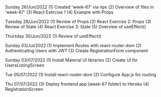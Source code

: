 Sunday 26/Jun/2022
(1) Created 'week-67' via npx
(2) Overview of files in 'week-67'
(3) React Exercise 1
(4) Example with Props


Tuesday 28/Jun/2022
(1) Review of Props
(2) React Exercise 2: Props
(3) Review of State
(4) React Exercise 3: State
(5) Overview of useEffect()


Thursday 30/Jun/2022
(1) Review of useEffect()


Sunday 03/Jul/2022
(1) Implement Routes with react-router-dom
(2) Authenticating Users with JWT
(3) Create RegistrationForm component


Sunday 03/07/2022
(1) Install Material UI libraries
(2) Create UI for UsersListingScreen


Tue 05/07/2022
(1) Install react-router-dom
(2) Configure App.js for routing


Thu 07/07/2022
(3) Deploy frontend app (week-67 folder) to Heroku
(4) RegistrationScreen